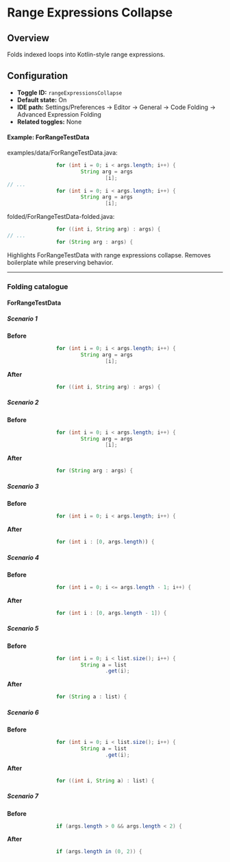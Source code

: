 # Range Expressions Collapse

## Overview

Folds indexed loops into Kotlin-style range expressions.


## Configuration

- **Toggle ID:** `rangeExpressionsCollapse`
- **Default state:** On
- **IDE path:** Settings/Preferences → Editor → General → Code Folding → Advanced Expression Folding
- **Related toggles:** None

#### Example: ForRangeTestData

examples/data/ForRangeTestData.java:
```java
                for (int i = 0; i < args.length; i++) {
                        String arg = args
                                [i];
// ...
                for (int i = 0; i < args.length; i++) {
                        String arg = args
                                [i];
```

folded/ForRangeTestData-folded.java:
```java
                for ((int i, String arg) : args) {
// ...
                for (String arg : args) {
```

Highlights ForRangeTestData with range expressions collapse.
Removes boilerplate while preserving behavior.


---
### Folding catalogue

#### ForRangeTestData

##### Scenario 1

**Before**
```java
                for (int i = 0; i < args.length; i++) {
                        String arg = args
                                [i];
```

**After**
```java
                for ((int i, String arg) : args) {
```


##### Scenario 2

**Before**
```java
                for (int i = 0; i < args.length; i++) {
                        String arg = args
                                [i];
```

**After**
```java
                for (String arg : args) {
```


##### Scenario 3

**Before**
```java
                for (int i = 0; i < args.length; i++) {
```

**After**
```java
                for (int i : [0, args.length)) {
```


##### Scenario 4

**Before**
```java
                for (int i = 0; i <= args.length - 1; i++) {
```

**After**
```java
                for (int i : [0, args.length - 1]) {
```


##### Scenario 5

**Before**
```java
                for (int i = 0; i < list.size(); i++) {
                        String a = list
                                .get(i);
```

**After**
```java
                for (String a : list) {
```


##### Scenario 6

**Before**
```java
                for (int i = 0; i < list.size(); i++) {
                        String a = list
                                .get(i);
```

**After**
```java
                for ((int i, String a) : list) {
```


##### Scenario 7

**Before**
```java
                if (args.length > 0 && args.length < 2) {
```

**After**
```java
                if (args.length in (0, 2)) {
```
